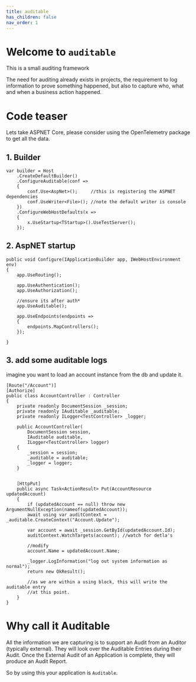 ```yaml
---
title: auditable
has_children: false
nav_order: 1
---
```


# Welcome to `auditable`

This is a small auditing framework

The need for auditing already exists in projects, the requirement to log information to prove something happened, but also to capture who, what and when a business action happened.

# Code teaser

Lets take ASPNET Core, please consider using the OpenTelemetry package to get all the data.

## 1. Builder

```
var builder = Host
    .CreateDefaultBuilder()
    .ConfigureAuditable(conf =>
    {
        conf.Use<AspNet>();     //this is registering the ASPNET dependencies
        conf.UseWriter<File>(); //note the default writer is console
    })
    .ConfigureWebHostDefaults(x =>
    {
        x.UseStartup<TStartup>().UseTestServer();
    });
```

## 2. AspNET startup

```
public void Configure(IApplicationBuilder app, IWebHostEnvironment env)
{
    app.UseRouting();

    app.UseAuthentication();
    app.UseAuthorization();

    //ensure its after auth*
    app.UseAuditable();

    app.UseEndpoints(endpoints =>
    {
        endpoints.MapControllers();
    });

}
```

## 3. add some auditable logs

imagine you want to load an account instance from the db and update it.

```
[Route("/Account")]
[Authorize]
public class AccountController : Controller
{
    private readonly DocumentSession _session;
    private readonly IAuditable _auditable;
    private readonly ILogger<TestController> _logger;

    public AccountController(
        DocumentSession session,
        IAuditable auditable,
        ILogger<TestController> logger)
    {
        _session = session;
        _auditable = auditable;
        _logger = logger;
    }


    [HttpPut]
    public async Task<ActionResult> Put(AccountResource updatedAccount)
    {
        if (updatedAccount == null) throw new ArgumentNullException(nameof(updatedAccount));
        await using var auditContext = _auditable.CreateContext("Account.Update");

        var account = await _session.GetById(updatedAccount.Id);
        auditContext.WatchTargets(account); //watch for detla's

        //modify
        account.Name = updatedAccount.Name;

        _logger.LogInformation("log out system information as normal");
        return new OkResult();

        //as we are within a using block, this will write the auditable entry
        //at this point.
    }
}
```

# Why call it Auditable

All the information we are capturing is to support an Audit from an Auditor (typically external). They will look over the Auditable Entries during their Audit. Once the External Audit of an Application is complete, they will produce an Audit Report.

So by using this your application is `Auditable`.
